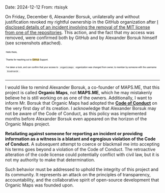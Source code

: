 Date: 2024-12-12
From: rtsisyk

On Friday, December 6, Alexander Borsuk, unilaterally and without justification revoked my rightful ownership in the GitHub organization after [I disclosed details of an incident involving the removal of the MIT license from one of the repositories](https://github.com/orgs/organicmaps/discussions/9837). This action, and the fact that my access was removed, were confirmed both by GitHub and by Alexander Borsuk himself (see screenshots attached).

![GitHub Evidence](docs/governance/code-of-conduct-reports/2024-12-12%20Alexander%20Borsuk%20Retailation%20Report%20-%20GitHub%20Evidence.png)

---------

I would like to remind Alexander Borsuk, a co-founder of MAPS.ME, that this project is called **Organic Maps**, not **MAPS.ME**, which he may mistakenly believe he is still working on as one of the owners. Additionally, I want to inform Mr. Borsuk that Organic Maps had adopted the [**Code of Conduct**](https://github.com/organicmaps/organicmaps/blob/master/docs/CODE_OF_CONDUCT.md) on the very first day of its creation. I acknowledge that Alexander Borsuk may not be aware of the Code of Conduct, as this policy was implemented months before Alexander Borsuk even appeared on the horizon of the Organic Maps project. 

**Retaliating against someone for reporting an incident or providing information as a witness is a blatant and egregious violation of the Code of Conduct.** A subsequent attempt to coerce or blackmail me into accepting his terms goes beyond a violation of the Code of Conduct. The retroactive alteration of the code license could potentially conflict with civil law, but it is not my authority to make that determination.

Such behavior must be addressed to uphold the integrity of this project and its community. It represents an attack on the principles of transparency, accountability, and the collaborative spirit of open-source development that Organic Maps was founded upon. 


